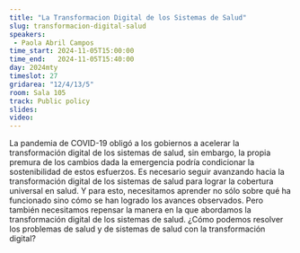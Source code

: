 ```yaml
---
title: "La Transformacion Digital de los Sistemas de Salud"
slug: transformacion-digital-salud
speakers:
 - Paola Abril Campos
time_start: 2024-11-05T15:00:00
time_end:   2024-11-05T15:40:00
day: 2024mty
timeslot: 27
gridarea: "12/4/13/5"
room: Sala 105
track: Public policy
slides: 
video: 
---
```



La pandemia de COVID-19 obligó a los gobiernos a acelerar la transformación digital de los sistemas de salud, sin embargo, la propia premura de los cambios dada la emergencia podría condicionar la sostenibilidad de estos esfuerzos. Es necesario seguir avanzando hacia la transformación digital de los sistemas de salud para lograr la cobertura universal en salud. Y para esto, necesitamos aprender no sólo sobre qué ha funcionado sino cómo se han logrado los avances observados. Pero también necesitamos repensar la manera en la que abordamos la transformación digital de los sistemas de salud. ¿Cómo podemos resolver los problemas de salud y de sistemas de salud con la transformación digital?
